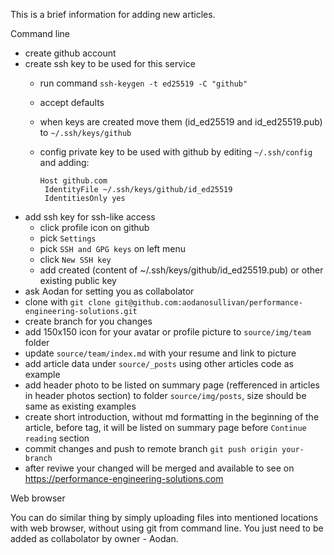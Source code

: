 This is a brief information for adding new articles.

Command line

 * create github account
 * create ssh key to be used for this service
   * run command `ssh-keygen -t ed25519 -C "github"`
   * accept defaults
   * when keys are created move them (id_ed25519 and id_ed25519.pub) to `~/.ssh/keys/github`
   * config private key to be used with github by editing `~/.ssh/config` and adding:

         Host github.com
          IdentityFile ~/.ssh/keys/github/id_ed25519
          IdentitiesOnly yes

 * add ssh key for ssh-like access
   * click profile icon on github
   * pick `Settings`
   * pick `SSH and GPG keys` on left menu
   * click `New SSH key`
   * add created (content of  ~/.ssh/keys/github/id_ed25519.pub) or other existing public key
 * ask Aodan for setting you as collabolator
 * clone with `git clone git@github.com:aodanosullivan/performance-engineering-solutions.git`
 * create branch for you changes
 * add 150x150 icon for your avatar or profile picture to `source/img/team` folder
 * update `source/team/index.md` with your resume and link to picture
 * add article data under `source/_posts` using other articles code as example
 * add header photo to be listed on summary page (refferenced in articles in header photos section) to folder `source/img/posts`, size should be same as existing examples
 * create short introduction, without md formatting in the beginning of the article, before <!--more--> tag, it will be listed on summary page before `Continue reading` section
 * commit changes and push to remote branch `git push origin your-branch`
 * after reviwe your changed will be merged and available to see on https://performance-engineering-solutions.com

Web browser

You can do similar thing by simply uploading files into mentioned locations with web browser, without using git from command line. You just need to be added as collabolator by owner - Aodan.
